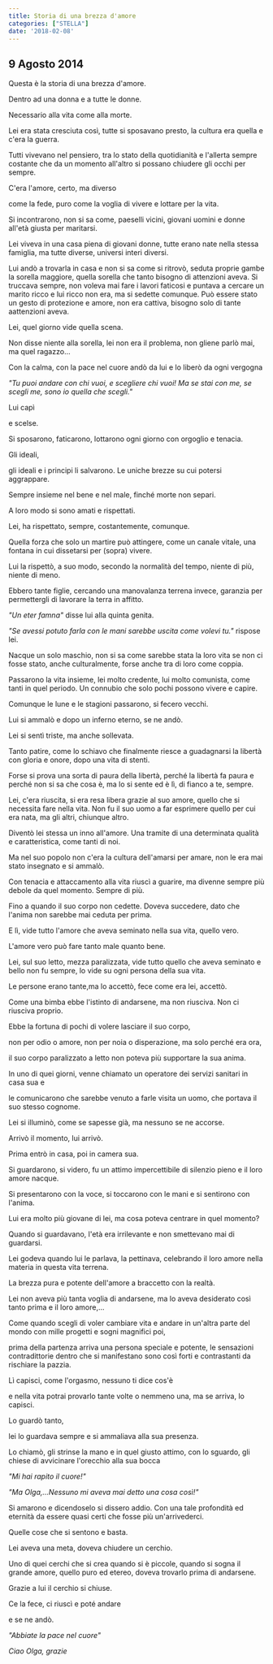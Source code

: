 ```yaml
---
title: Storia di una brezza d'amore
categories: ["STELLA"]
date: '2018-02-08'
---
```

## 9 Agosto 2014

Questa è la storia di una brezza d'amore.

Dentro ad una donna e a tutte le donne.

Necessario alla vita come alla morte.


Lei era stata cresciuta così, tutte si sposavano presto, la cultura era quella e c'era la guerra.

Tutti vivevano nel pensiero, tra lo stato della quotidianità e l'allerta sempre costante che da un momento all'altro si possano chiudere gli occhi per sempre.

C'era l'amore, certo, ma diverso

come la fede, puro come la voglia di vivere e lottare per la vita.

Si incontrarono, non si sa come, paeselli vicini, giovani uomini e donne all'età giusta per maritarsi.

Lei viveva in una casa piena di giovani donne, tutte erano nate nella stessa famiglia, ma tutte diverse, universi interi diversi.

Lui andò a trovarla in casa e non si sa come si ritrovò, seduta proprie gambe la sorella maggiore, quella sorella che tanto bisogno di attenzioni aveva. Si truccava sempre, non voleva mai fare i lavori faticosi e puntava a cercare un marito ricco e lui ricco non era, ma si sedette comunque.
Può essere stato un gesto di protezione e amore, non era cattiva, bisogno solo di tante aattenzioni aveva.

Lei, quel giorno vide quella scena.

Non disse niente alla sorella, lei non era il problema, non gliene parlò mai, ma quel ragazzo...

Con la calma, con la pace nel cuore andò da lui e lo liberò da ogni vergogna

_"Tu puoi andare con chi vuoi, e scegliere chi vuoi! Ma se stai con me, se scegli me, sono io quella che scegli."_

Lui capì

e scelse.

Si sposarono, faticarono, lottarono ogni giorno con orgoglio e tenacia.

Gli ideali,

gli ideali e i principi li salvarono. Le uniche brezze su cui potersi aggrappare.

Sempre insieme nel bene e nel male, finché morte non separi.

A loro modo si sono amati e rispettati.

Lei, ha rispettato, sempre, costantemente, comunque.

Quella forza che solo un martire può attingere, come un canale vitale, una fontana in cui dissetarsi per (sopra) vivere.

Lui la rispettò, a suo modo, secondo la normalità del tempo, niente di più, niente di meno.

Ebbero tante figlie, cercando una manovalanza terrena invece, garanzia per permettergli di lavorare la terra in affitto.

_"Un eter famna"_  disse lui alla quinta genita.

_"Se avessi potuto farla con le mani sarebbe uscita come volevi tu."_  rispose lei.

Nacque un solo maschio, non si sa come sarebbe stata la loro vita se non ci fosse stato, anche culturalmente, forse anche tra di loro come coppia.

Passarono la vita insieme, lei molto credente, lui molto comunista, come tanti in quel periodo. Un connubio che solo pochi possono vivere e capire.

Comunque le lune e le stagioni passarono, si fecero vecchi.

Lui si ammalò e dopo un inferno eterno,
se ne andò.

Lei si sentì triste, ma anche sollevata.

Tanto patire, come lo schiavo che finalmente riesce a guadagnarsi la libertà con gloria e onore, dopo una vita di stenti.

Forse si prova una sorta di paura della libertà, perché la libertà fa paura e perché non si sa che cosa è, ma lo si sente ed è lì, di fianco a te, sempre.

Lei, c'era riuscita, si era resa libera grazie al suo amore, quello che si necessita fare nella vita. Non fu il suo uomo a far esprimere quello per cui era nata, ma gli altri, chiunque altro.

Diventò lei stessa un inno all'amore. Una tramite di una determinata qualità e caratteristica, come tanti di noi.

Ma nel suo popolo non c'era la cultura dell'amarsi per amare, non le era mai stato insegnato e si ammalò.

Con tenacia e attaccamento alla vita riuscì a guarire, ma divenne sempre più debole da quel momento. Sempre di più.

Fino a quando il suo corpo non cedette. Doveva succedere, dato che l'anima non sarebbe mai ceduta per prima.

E lì, vide tutto l'amore che aveva seminato nella sua vita, quello vero.

L'amore vero può fare tanto male quanto bene.

Lei, sul suo letto, mezza paralizzata, vide tutto quello che aveva seminato e bello non fu sempre,
lo vide su ogni persona della sua vita.

Le persone erano tante,ma lo accettò, fece come era lei, accettò.

Come una bimba ebbe l'istinto di andarsene, ma non riusciva. Non ci riusciva proprio.

Ebbe la fortuna di pochi di volere lasciare il suo corpo,

non per odio o amore, non per noia o disperazione, ma solo perché era ora,

il suo corpo paralizzato a letto non poteva più supportare la sua anima.


In uno di quei giorni, venne chiamato un operatore dei servizi sanitari in casa sua e

le comunicarono che sarebbe venuto a farle visita un uomo, che portava il suo stesso cognome.

Lei si illuminò, come se sapesse già, ma nessuno se ne accorse.

Arrivò il momento, lui arrivò.

Prima entrò in casa, poi in camera sua.

Si guardarono, si videro, fu un attimo impercettibile di silenzio pieno
e il loro amore nacque.

Si presentarono con la voce, si toccarono con le mani e si sentirono con l'anima.

Lui era molto più giovane di lei, ma cosa poteva centrare in quel momento?

Quando si guardavano, l'età era irrilevante e non smettevano mai di guardarsi.

Lei godeva quando lui le parlava, la pettinava, celebrando il loro amore nella materia in questa vita terrena.

La brezza pura e potente dell'amore a braccetto con la realtà.

Lei non aveva più tanta voglia di andarsene, ma lo aveva desiderato così tanto prima e il loro amore,...

Come quando scegli di voler cambiare vita e andare in un'altra parte del mondo con mille progetti e sogni magnifici poi,

prima della partenza arriva una persona speciale e potente, le sensazioni contradittorie dentro che si manifestano sono così forti e contrastanti da rischiare la pazzia.

Lì capisci, come l'orgasmo, nessuno ti dice cos'è

e nella vita potrai provarlo tante volte o nemmeno una, ma se arriva, lo capisci.

Lo guardò tanto,

lei lo guardava sempre e si ammaliava alla sua presenza.

Lo chiamò, gli strinse la mano e in quel giusto attimo, con lo sguardo, gli chiese di avvicinare l'orecchio alla sua bocca

_"Mi hai rapito il cuore!"_

_"Ma Olga,...Nessuno mi aveva mai detto una cosa così!"_

Si amarono e dicendoselo si dissero addio.
Con una tale profondità ed eternità da essere quasi certi che fosse più un'arrivederci.

Quelle cose che si sentono e basta.

Lei aveva una meta, doveva chiudere un cerchio.

Uno di quei cerchi che si crea quando si è piccole, quando si sogna il grande amore, quello puro ed etereo, doveva trovarlo prima di andarsene.

Grazie a lui il cerchio si chiuse.

Ce la fece, ci riuscì e poté andare

e se ne andò.

_"Abbiate la pace nel cuore"_

_Ciao Olga, grazie_

